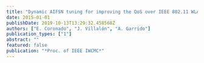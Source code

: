 ```yaml
---
title: "Dynamic AIFSN tuning for improving the QoS over IEEE 802.11 WLANs"
date: 2015-01-01
publishDate: 2019-10-13T13:29:32.458568Z
authors: ["E. Coronado", "J. Villalón", "A. Garrido"]
publication_types: ["1"]
abstract: ""
featured: false
publication: "*Proc. of IEEE IWCMC*"
---
```



